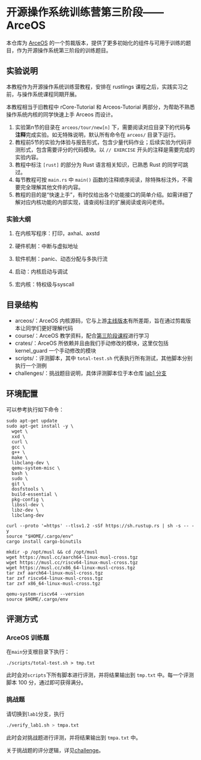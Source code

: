 # 开源操作系统训练营第三阶段——ArceOS



本仓库为 [ArceOS](https://github.com/arceos-org/arceos) 的一个剪裁版本，提供了更多初始化的组件与可用于训练的题目，作为开源操作系统第三阶段的训练题目。

## 实验说明

本教程作为开源操作系统训练营教程，安排在 rustlings 课程之后，实践实习之前，与操作系统课程同期开展。

本教程相当于旧教程中 rCore-Tutorial 和 Arceos-Tutorial 两部分，为帮助不熟悉操作系统内核的同学快速上手 Arceos 而设计。

1. 实验第n节的目录在 `arceos/tour/new[n]` 下，需要阅读对应目录下的代码**与注释**完成实验。如无特殊说明，默认所有命令在 `arceos/` 目录下运行。
2. 教程前5节的实验为体验与报告形式，包含少量代码作业；后续实验为代码评测形式，包含需要评分的代码模块。以 `// EXERCISE` 开头的注释是需要完成的实验内容。
3. 教程中标注 `[rust]` 的部分为 Rust 语言相关知识，已熟悉 Rust 的同学可跳过。
4. 每节教程可按 `main.rs` 中 `main()` 函数的注释顺序阅读，除特殊标注外，不需要完全理解其他文件的内容。
5. 教程的目的是“快速上手”，有时仅给出各个功能接口的简单介绍。如需详细了解对应内核功能的内部实现，请查阅标注的扩展阅读或询问老师。

### 实验大纲

1. 在内核写程序：打印，axhal、axstd

2. 硬件机制：中断与虚拟地址

3. 软件机制：panic、动态分配与多执行流

4. 启动：内核启动与调试

5. 宏内核：特权级与syscall

## 目录结构

- arceos/：ArceOS 内核源码，它与上游[主线版本](https://github.com/arceos-org/arceos)有所差距，旨在通过剪裁版本让同学们更好理解代码
- course/：ArceOS 教学资料，配合[第三阶段课程](https://opencamp.cn/os2edu/camp/2025spring/stage/3?tab=video)进行学习
- crates/：ArceOS 所依赖并且由我们手动修改的模块，这里仅包括 kernel_guard 一个手动修改的模块
- scripts/：评测脚本，其中 `total-test.sh` 代表执行所有测试，其他脚本分别执行一个测例
- challenges/：挑战题目说明，具体评测脚本位于本仓库 [lab1 分支](https://github.com/LearningOS/2025s-oscamp-stage3/tree/lab1)



## 环境配置

可以参考执行如下命令：

```shell
sudo apt-get update 
sudo apt-get install -y \
  wget \
  xxd \
  curl \
  gcc \
  g++ \
  make \
  libclang-dev \
  qemu-system-misc \
  bash \
  sudo \
  git \
  dosfstools \
  build-essential \
  pkg-config \
  libssl-dev \
  libz-dev \
  libclang-dev

curl --proto '=https' --tlsv1.2 -sSf https://sh.rustup.rs | sh -s -- -y
source "$HOME/.cargo/env"
cargo install cargo-binutils

mkdir -p /opt/musl && cd /opt/musl
wget https://musl.cc/aarch64-linux-musl-cross.tgz
wget https://musl.cc/riscv64-linux-musl-cross.tgz
wget https://musl.cc/x86_64-linux-musl-cross.tgz
tar zxf aarch64-linux-musl-cross.tgz
tar zxf riscv64-linux-musl-cross.tgz
tar zxf x86_64-linux-musl-cross.tgz

qemu-system-riscv64 --version
source $HOME/.cargo/env
```



## 评测方式

### ArceOS 训练题

在`main`分支根目录下执行：

```shell
./scripts/total-test.sh > tmp.txt
```

此时会对`scripts`下所有脚本进行评测，并将结果输出到 `tmp.txt` 中。每一个评测脚本 100 分，通过即可获得满分。

### 挑战题

请切换到`lab1`分支，执行

```sh
./verify_lab1.sh > tmpa.txt
```

此时会对挑战题进行评测，并将结果输出到 `tmpa.txt` 中。

关于挑战题的评分逻辑，详见[challenge](./challenges)。

